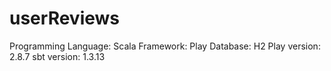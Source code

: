 # userReviews

Programming Language: Scala
Framework: Play
Database: H2
Play version: 2.8.7
sbt version: 1.3.13
